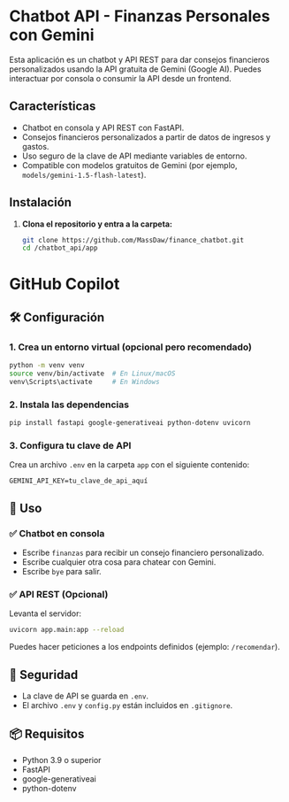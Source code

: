 # Chatbot API - Finanzas Personales con Gemini

Esta aplicación es un chatbot y API REST para dar consejos financieros personalizados usando la API gratuita de Gemini (Google AI). Puedes interactuar por consola o consumir la API desde un frontend.

## Características

- Chatbot en consola y API REST con FastAPI.
- Consejos financieros personalizados a partir de datos de ingresos y gastos.
- Uso seguro de la clave de API mediante variables de entorno.
- Compatible con modelos gratuitos de Gemini (por ejemplo, `models/gemini-1.5-flash-latest`).

## Instalación

1. **Clona el repositorio y entra a la carpeta:**
   ```bash
   git clone https://github.com/MassDaw/finance_chatbot.git
   cd /chatbot_api/app

# GitHub Copilot

## 🛠️ Configuración

### 1. Crea un entorno virtual (opcional pero recomendado)

```bash
python -m venv venv
source venv/bin/activate  # En Linux/macOS
venv\Scripts\activate     # En Windows
```

### 2. Instala las dependencias

```bash
pip install fastapi google-generativeai python-dotenv uvicorn

```

### 3. Configura tu clave de API

Crea un archivo `.env` en la carpeta `app` con el siguiente contenido:

```
GEMINI_API_KEY=tu_clave_de_api_aquí
```

## 🧪 Uso

### ✅ Chatbot en consola

- Escribe `finanzas` para recibir un consejo financiero personalizado.
- Escribe cualquier otra cosa para chatear con Gemini.
- Escribe `bye` para salir.

### ✅ API REST (Opcional)

Levanta el servidor:

```bash
uvicorn app.main:app --reload
```

Puedes hacer peticiones a los endpoints definidos (ejemplo: `/recomendar`).

## 🔐 Seguridad

- La clave de API se guarda en `.env`.
- El archivo `.env` y `config.py` están incluidos en `.gitignore`.

## 📦 Requisitos

- Python 3.9 o superior
- FastAPI
- google-generativeai
- python-dotenv
